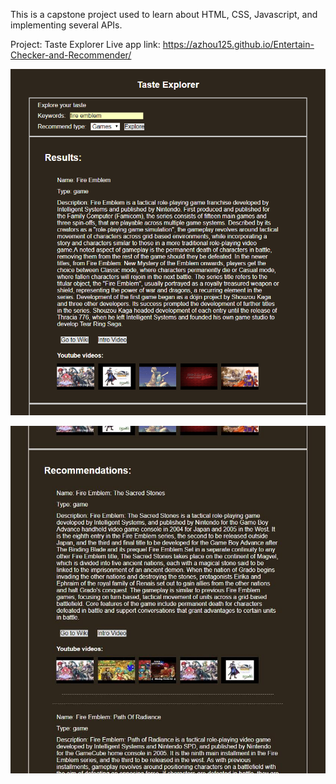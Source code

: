 This is a capstone project used to learn about HTML, CSS, Javascript, and implementing several APIs.

Project: Taste Explorer
Live app link: https://azhou125.github.io/Entertain-Checker-and-Recommender/

![screenshot1](screenShots/screenshot1.png "Results section")

![screenshot2](screenShots/screenshot2.jpg "Part of Recommnedation section")
